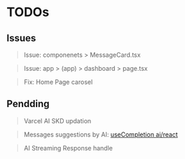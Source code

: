 # TODOs


## Issues
> Issue: componenets > MessageCard.tsx

> Issue: app > (app) > dashboard > page.tsx

> Fix: Home Page carosel

## Pendding
> Varcel AI SKD updation

> Messages suggestions by AI: [useCompletion ai/react](https://sdk.vercel.ai/docs/reference/ai-sdk-ui/use-completion)

> AI Streaming Response handle
